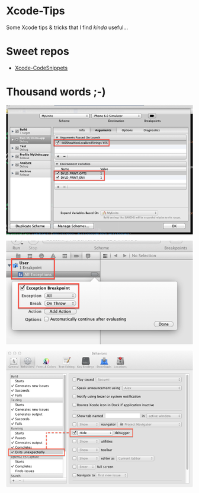 Xcode-Tips
==========

Some Xcode tips & tricks that I find *kinda* useful...

Sweet repos
===========

* [Xcode-CodeSnippets](https://github.com/exalted/Xcode-CodeSnippets)

Thousand words ;-)
==================

![Scheme Run Arguments](Scheme%20Run%20Arguments.png "Scheme Run Arguments")

![All Exceptions Break On Throw](All%20Exceptions%20Break%20On%20Throw.png "All Exceptions Break On Throw")

![Hide Debugger When Exists Unexpectedly](Hide%20Debugger%20When%20Exists%20Unexpectedly.png "Hide Debugger When Exists Unexpectedly")
